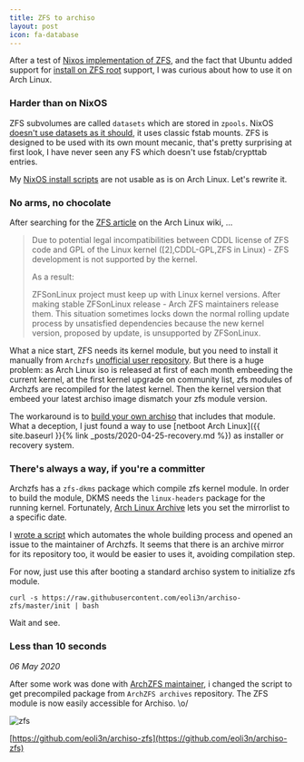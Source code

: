 ```yaml
---
title: ZFS to archiso
layout: post
icon: fa-database
---
```


After a test of [Nixos implementation of ZFS](https://nixos.wiki/wiki/NixOS_on_ZFS), and the fact that Ubuntu added support for [install on ZFS root](https://wiki.ubuntu.com/FocalFossa/ReleaseNotes#ZFS_0.8.3) support, I was curious about how to use it on Arch Linux.

### Harder than on NixOS

ZFS subvolumes are called ``datasets`` which are stored in ``zpools``.
NixOS [doesn't use datasets as it should](https://nixos.wiki/wiki/NixOS_on_ZFS#Known_issues), it uses classic fstab mounts.
ZFS is designed to be used with its own mount mecanic, that's pretty surprising at first look, I have never seen any FS which doesn't use fstab/crypttab entries.

My [NixOS install scripts](https://github.com/eoli3n/nix-config/tree/master/scripts/install) are not usable as is on Arch Linux.
Let's rewrite it.

### No arms, no chocolate

After searching for the [ZFS article](https://wiki.archlinux.org/index.php/ZFS) on the Arch Linux wiki, ...

>Due to potential legal incompatibilities between CDDL license of ZFS code and GPL of the Linux kernel ([2],CDDL-GPL,ZFS in Linux) - ZFS development is not supported by the kernel.
>
>As a result:
>
>    ZFSonLinux project must keep up with Linux kernel versions. After making stable ZFSonLinux release - Arch ZFS maintainers release them.
>    This situation sometimes locks down the normal rolling update process by unsatisfied dependencies because the new kernel version, proposed by update, is unsupported by ZFSonLinux.

What a nice start, ZFS needs its kernel module, but you need to install it manually from ``Archzfs`` [unofficial user repository](https://wiki.archlinux.org/index.php/unofficial_user_repositories#archzfs).
But there is a huge problem: as Arch Linux iso is released at first of each month embeeding the current kernel, at the first kernel upgrade on community list, zfs modules of Archzfs are recompiled for the latest kernel.
Then the kernel version that embeed your latest archiso image dismatch your zfs module version.

The workaround is to [build your own archiso](https://wiki.archlinux.org/index.php/Install_Arch_Linux_on_ZFS#Embedding_archzfs_into_archiso) that includes that module.
What a deception, I just found a way to use [netboot Arch Linux]({{ site.baseurl }}{% link _posts/2020-04-25-recovery.md %}) as installer or recovery system.

### There's always a way, if you're a committer

Archzfs has a ``zfs-dkms`` package which compile zfs kernel module.
In order to build the module, DKMS needs the ``linux-headers`` package for the running kernel.
Fortunately, [Arch Linux Archive](https://wiki.archlinux.org/index.php/Arch_Linux_Archive#How_to_restore_all_packages_to_a_specific_date) lets you set the mirrorlist to a specific date.

I [wrote a script](https://github.com/eoli3n/archiso-zfs) which automates the whole building process and opened an issue to the maintainer of Archzfs.
It seems that there is an archive mirror for its repository too, it would be easier to uses it, avoiding compilation step.

For now, just use this after booting a standard archiso system to initialize zfs module.

```
curl -s https://raw.githubusercontent.com/eoli3n/archiso-zfs/master/init | bash
```

Wait and see.

### Less than 10 seconds


*06 May 2020*

After some work was done with [ArchZFS maintainer](https://github.com/archzfs/archzfs/issues/337), i changed the script to get precompiled package from ``ArchZFS archives`` repository.
The ZFS module is now easily accessible for Archiso. \o/

![zfs]({{site.baseurl}}/assets/images/archlinux/zfs.png)

[https://github.com/eoli3n/archiso-zfs](https://github.com/eoli3n/archiso-zfs)
